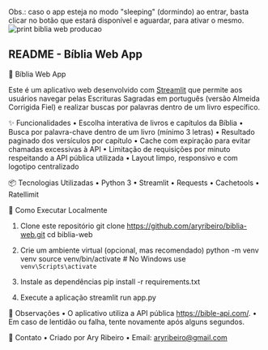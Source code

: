 Obs.: caso o app esteja no modo "sleeping" (dormindo) ao entrar, basta clicar no botão que estará disponível e aguardar, para ativar o mesmo. 
![print biblia web producao](https://github.com/user-attachments/assets/2e845126-48af-4c2e-a78b-1e3fe989edd9)

## README - Bíblia Web App
📖 Bíblia Web App

Este é um aplicativo web desenvolvido com [Streamlit](https://streamlit.io/) que permite aos usuários navegar pelas Escrituras Sagradas em português (versão Almeida Corrigida Fiel) e realizar buscas por palavras dentro de um livro específico.

✨ Funcionalidades
•	Escolha interativa de livros e capítulos da Bíblia
•	Busca por palavra-chave dentro de um livro (mínimo 3 letras)
•	Resultado paginado dos versículos por capítulo
•	Cache com expiração para evitar chamadas excessivas à API
•	Limitação de requisições por minuto respeitando a API pública utilizada
•	Layout limpo, responsivo e com logotipo centralizado

📦 Tecnologias Utilizadas
•	Python 3
•	Streamlit
•	Requests
•	Cachetools
•	Ratellimit

🚀 Como Executar Localmente
1. Clone este repositório
git clone https://github.com/aryribeiro/biblia-web.git
cd biblia-web

2. Crie um ambiente virtual (opcional, mas recomendado)
python -m venv venv
source venv/bin/activate  # No Windows use `venv\Scripts\activate`

3. Instale as dependências
pip install -r requirements.txt

4. Execute a aplicação
streamlit run app.py

📎 Observações
•	O aplicativo utiliza a API pública https://bible-api.com/.
•	Em caso de lentidão ou falha, tente novamente após alguns segundos.

📧 Contato
•	Criado por Ary Ribeiro
•	Email: aryribeiro@gmail.com